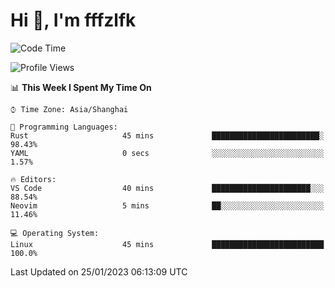 # Hi 👋, I'm fffzlfk

<!--START_SECTION:waka-->
![Code Time](http://img.shields.io/badge/Code%20Time-39%20hrs%2048%20mins-blue)

![Profile Views](http://img.shields.io/badge/Profile%20Views-3-blue)

📊 **This Week I Spent My Time On** 

```text
⌚︎ Time Zone: Asia/Shanghai

💬 Programming Languages: 
Rust                     45 mins             ████████████████████████░   98.43% 
YAML                     0 secs              ░░░░░░░░░░░░░░░░░░░░░░░░░   1.57%

🔥 Editors: 
VS Code                  40 mins             ██████████████████████░░░   88.54% 
Neovim                   5 mins              ██░░░░░░░░░░░░░░░░░░░░░░░   11.46%

💻 Operating System: 
Linux                    45 mins             █████████████████████████   100.0%

```


 Last Updated on 25/01/2023 06:13:09 UTC
<!--END_SECTION:waka-->
